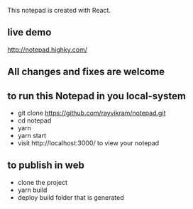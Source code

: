 This notepad is created with React.

## live demo

http://notepad.highky.com/

## All changes and fixes are welcome

## to run this Notepad in you local-system
- git clone https://github.com/rayvikram/notepad.git
- cd notepad
- yarn
- yarn start
- visit http://localhost:3000/ to view your notepad

## to publish in web
- clone the project
- yarn build
- deploy build folder that is generated
